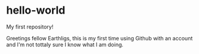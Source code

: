 # hello-world
My first repository!

Greetings fellow Earthligs, this is my first time using Github with an account and I'm not tottaly sure I know what I am doing.
